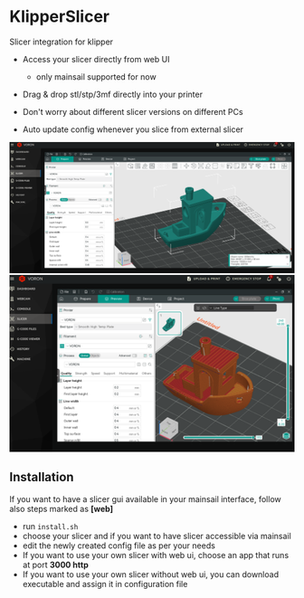 # KlipperSlicer
Slicer integration for klipper

- Access your slicer directly from web UI
  - only mainsail supported for now

- Drag & drop stl/stp/3mf directly into your printer

- Don't worry about different slicer versions on different PCs

- Auto update config whenever you slice from external slicer

![alt text](.github/image.png)
![alt text](.github/image2.png)

## Installation

If you want to have a slicer gui available in your mainsail interface, follow also steps marked as **[web]**

- run `install.sh`
- choose your slicer and if you want to have slicer accessible via mainsail
- edit the newly created config file as per your needs
- If you want to use your own slicer with web ui, choose an app that runs at port **3000 http**
- If you want to use your own slicer without web ui, you can download executable and assign it in configuration file
